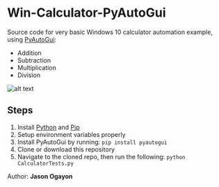 Win-Calculator-PyAutoGui
========================

Source code for very basic Windows 10 calculator automation example, using [PyAutoGui](https://pyautogui.readthedocs.io/en/latest/introduction.html):

* Addition
* Subtraction
* Multiplication
* Division

![alt text][demo]

[demo]: https://github.com/jasonogayon/win-calculator-pyautogui/blob/master/screenshots/win-calculator.gif "Automating the Windows 10 Calculator"

## Steps

1. Install [Python](https://www.python.org/downloads/windows/) and [Pip](https://pip.pypa.io/en/stable/installing/)
2. Setup environment variables properly
3. Install PyAutoGui by running: `pip install pyautogui`
4. Clone or download this repository
4. Navigate to the cloned repo, then run the following: `python CalculatorTests.py`

Author: **Jason Ogayon**
